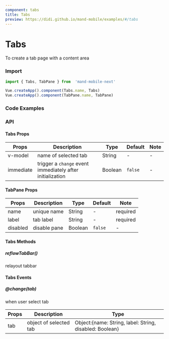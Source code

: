 ```yaml
---
component: tabs
title: Tabs
preview: https://didi.github.io/mand-mobile/examples/#/tabs
---
```


# Tabs


To create a tab page with a content area

### Import

```javascript
import { Tabs, TabPane } from  'mand-mobile-next'

Vue.createApp().component(Tabs.name, Tabs)
Vue.createApp().component(TabPane.name, TabPane)
```

### Code Examples

<demo-wrapper
  src="src/packages/tabs/demo"
  :demos="demos"
/>

<script setup>
const demos = import.meta.globEager('../../../src/packages/tabs/demo/demo*.vue')
</script>

<!-- DEMO -->

### API

#### Tabs Props
|Props | Description | Type | Default | Note|
|----|-----|------|------|------|
|v-model|name of selected tab|String|-|-|
|immediate|trigger a `change` event immediately after initialization|Boolean|`false`|-|

#### TabPane Props
|Props | Description | Type | Default | Note|
|----|-----|------|------|------|
|name|unique name|String|-|required|
|label|tab label|String|-|required|
|disabled|disable pane|Boolean|`false`|-|

#### Tabs Methods

##### reflowTabBar()
relayout tabbar

#### Tabs Events

##### @change(tab)
when user select tab

|Props | Description | Type|
|----|-----|------|
| tab | object of selected tab | Object:{name: String, label: String, disabled: Boolean}|

